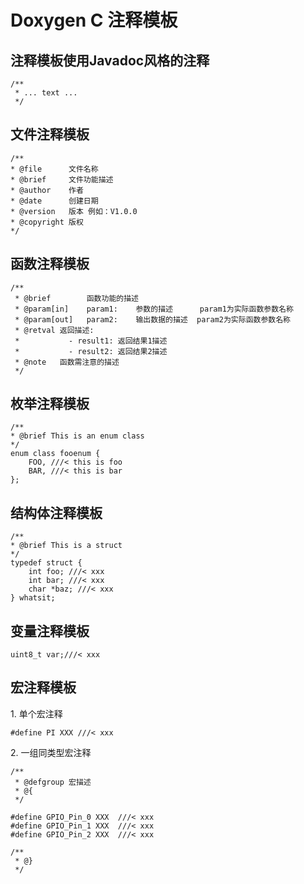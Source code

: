 # Doxygen C 注释模板 

## 注释模板使用Javadoc风格的注释
```
/**
 * ... text ...
 */
```

## 文件注释模板
```
/**
* @file      文件名称 
* @brief     文件功能描述
* @author    作者
* @date      创建日期 
* @version   版本 例如：V1.0.0
* @copyright 版权                                                                
*/
```

## 函数注释模板
```
/** 
 * @brief        函数功能的描述
 * @param[in]    param1:    参数的描述      param1为实际函数参数名称
 * @param[out]   param2:    输出数据的描述  param2为实际函数参数名称
 * @retval 返回描述:
 *           - result1: 返回结果1描述
 *           - result2: 返回结果2描述
 * @note   函数需注意的描述
 */ 
```

## 枚举注释模板
```
/** 
* @brief This is an enum class
*/
enum class fooenum {
    FOO, ///< this is foo
    BAR, ///< this is bar
};
```

## 结构体注释模板
```
/** 
* @brief This is a struct
*/
typedef struct {
    int foo; ///< xxx
    int bar; ///< xxx
    char *baz; ///< xxx
} whatsit;
```

## 变量注释模板
```
uint8_t var;///< xxx
```

## 宏注释模板
1\. 单个宏注释
```
#define PI XXX ///< xxx
```
2\. 一组同类型宏注释
```
/**
 * @defgroup 宏描述
 * @{
 */

#define GPIO_Pin_0 XXX  ///< xxx
#define GPIO_Pin_1 XXX  ///< xxx
#define GPIO_Pin_2 XXX  ///< xxx

/** 
 * @}
 */
```

